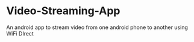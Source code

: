 # Video-Streaming-App
An android app to stream video from one android phone to another using WiFi DIrect
